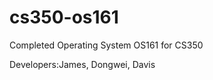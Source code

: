cs350-os161
===========

Completed Operating System OS161 for CS350

Developers:James, Dongwei, Davis

